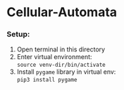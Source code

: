 # Cellular-Automata
 
### Setup: 

1. Open terminal in this directory
2. Enter virtual environment: 
<br>`source venv-dir/bin/activate`
3. Install `pygame` library in virtual env:
<br>`pip3 install pygame`

